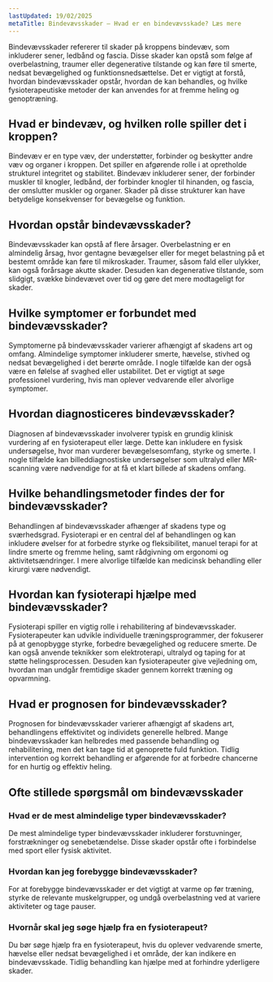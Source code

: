 ```yaml
---
lastUpdated: 19/02/2025
metaTitle: Bindevævsskader – Hvad er en bindevævsskade? Læs mere
---
```


Bindevævsskader refererer til skader på kroppens bindevæv, som inkluderer sener, ledbånd og fascia. Disse skader kan opstå som følge af overbelastning, traumer eller degenerative tilstande og kan føre til smerte, nedsat bevægelighed og funktionsnedsættelse. Det er vigtigt at forstå, hvordan bindevævsskader opstår, hvordan de kan behandles, og hvilke fysioterapeutiske metoder der kan anvendes for at fremme heling og genoptræning.

## Hvad er bindevæv, og hvilken rolle spiller det i kroppen?

Bindevæv er en type væv, der understøtter, forbinder og beskytter andre væv og organer i kroppen. Det spiller en afgørende rolle i at opretholde strukturel integritet og stabilitet. Bindevæv inkluderer sener, der forbinder muskler til knogler, ledbånd, der forbinder knogler til hinanden, og fascia, der omslutter muskler og organer. Skader på disse strukturer kan have betydelige konsekvenser for bevægelse og funktion.

## Hvordan opstår bindevævsskader?

Bindevævsskader kan opstå af flere årsager. Overbelastning er en almindelig årsag, hvor gentagne bevægelser eller for meget belastning på et bestemt område kan føre til mikroskader. Traumer, såsom fald eller ulykker, kan også forårsage akutte skader. Desuden kan degenerative tilstande, som slidgigt, svække bindevævet over tid og gøre det mere modtageligt for skader.

## Hvilke symptomer er forbundet med bindevævsskader?

Symptomerne på bindevævsskader varierer afhængigt af skadens art og omfang. Almindelige symptomer inkluderer smerte, hævelse, stivhed og nedsat bevægelighed i det berørte område. I nogle tilfælde kan der også være en følelse af svaghed eller ustabilitet. Det er vigtigt at søge professionel vurdering, hvis man oplever vedvarende eller alvorlige symptomer.

## Hvordan diagnosticeres bindevævsskader?

Diagnosen af bindevævsskader involverer typisk en grundig klinisk vurdering af en fysioterapeut eller læge. Dette kan inkludere en fysisk undersøgelse, hvor man vurderer bevægelsesomfang, styrke og smerte. I nogle tilfælde kan billeddiagnostiske undersøgelser som ultralyd eller MR-scanning være nødvendige for at få et klart billede af skadens omfang.

## Hvilke behandlingsmetoder findes der for bindevævsskader?

Behandlingen af bindevævsskader afhænger af skadens type og sværhedsgrad. Fysioterapi er en central del af behandlingen og kan inkludere øvelser for at forbedre styrke og fleksibilitet, manuel terapi for at lindre smerte og fremme heling, samt rådgivning om ergonomi og aktivitetsændringer. I mere alvorlige tilfælde kan medicinsk behandling eller kirurgi være nødvendigt.

## Hvordan kan fysioterapi hjælpe med bindevævsskader?

Fysioterapi spiller en vigtig rolle i rehabilitering af bindevævsskader. Fysioterapeuter kan udvikle individuelle træningsprogrammer, der fokuserer på at genopbygge styrke, forbedre bevægelighed og reducere smerte. De kan også anvende teknikker som elektroterapi, ultralyd og taping for at støtte helingsprocessen. Desuden kan fysioterapeuter give vejledning om, hvordan man undgår fremtidige skader gennem korrekt træning og opvarmning.

## Hvad er prognosen for bindevævsskader?

Prognosen for bindevævsskader varierer afhængigt af skadens art, behandlingens effektivitet og individets generelle helbred. Mange bindevævsskader kan helbredes med passende behandling og rehabilitering, men det kan tage tid at genoprette fuld funktion. Tidlig intervention og korrekt behandling er afgørende for at forbedre chancerne for en hurtig og effektiv heling.

## Ofte stillede spørgsmål om bindevævsskader

### Hvad er de mest almindelige typer bindevævsskader?

De mest almindelige typer bindevævsskader inkluderer forstuvninger, forstrækninger og senebetændelse. Disse skader opstår ofte i forbindelse med sport eller fysisk aktivitet.

### Hvordan kan jeg forebygge bindevævsskader?

For at forebygge bindevævsskader er det vigtigt at varme op før træning, styrke de relevante muskelgrupper, og undgå overbelastning ved at variere aktiviteter og tage pauser.

### Hvornår skal jeg søge hjælp fra en fysioterapeut?

Du bør søge hjælp fra en fysioterapeut, hvis du oplever vedvarende smerte, hævelse eller nedsat bevægelighed i et område, der kan indikere en bindevævsskade. Tidlig behandling kan hjælpe med at forhindre yderligere skader.
